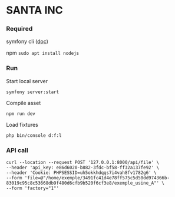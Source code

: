 # SANTA INC

### Required

symfony cli ([doc](https://symfony.com/download))

npm `sudo apt install nodejs`

### Run

Start local server

`symfony server:start`

Compile asset

`npm run dev`

Load fixtures

`php bin/console d:f:l`

### API call

```
curl --location --request POST '127.0.0.1:8000/api/file' \
--header 'api_key: e86d6020-b882-3fdc-bf58-ff32a137fe92' \
--header 'Cookie: PHPSESSID=uh5okkhdqqs7i4vah8fv1782g6' \
--form 'file=@"/home/exemple/3491fc41d4e78ff575c5d50dd974366b-83019c95c8c53668db9f480d6cfb9b520f6cf3e8/exemple_usine_A"' \
--form 'factory="1"'
```

